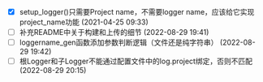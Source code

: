   - [X] setup_logger()只需要Project name，不需要logger name，应该给它实现project_name功能 (2021-04-25 09:33)
  - [ ] 补充README中关于构建和上传的细节 (2022-08-29 19:41)
  - [ ] loggername_gen函数添加参数判断逻辑（文件还是纯字符串） (2022-08-29 19:42)
  - [ ] 根Logger和子Logger不能通过配置文件中的log.project绑定，否则不匹配 (2022-08-29 20:15)
